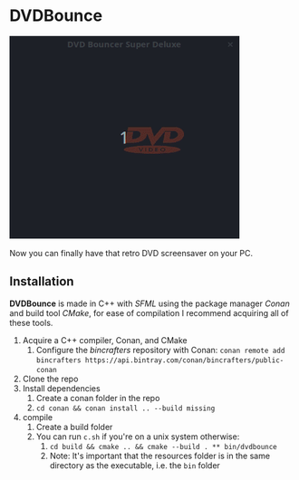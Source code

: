 # DVDBounce

![](video.gif)

Now you can finally have that retro DVD screensaver on your PC.

## Installation

**DVDBounce** is made in C++ with *SFML* using the package manager *Conan* and build tool *CMake*, for ease of compilation I recommend acquiring all of these tools.

1. Acquire a C++ compiler, Conan, and CMake
   1. Configure the *bincrafters* repository with Conan: `conan remote add bincrafters https://api.bintray.com/conan/bincrafters/public-conan`
2. Clone the repo
3. Install dependencies
   1. Create a conan folder in the repo
   2. `cd conan && conan install .. --build missing`
4. compile
   1. Create a build folder
   2. You can run `c.sh` if you're on a unix system otherwise:
      1. `cd build && cmake .. && cmake --build . ** bin/dvdbounce`
      2. Note: It's important that the resources folder is in the same directory as the executable, i.e. the `bin` folder
